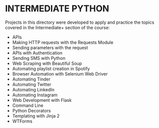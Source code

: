 # INTERMEDIATE PYTHON
Projects in this directory were developed to apply and practice the topics covered in the Intermediate+ section of the course:

- APIs
- Making HTTP requests with the Requests Module
- Sending parameters with the request
- APIs with Authentication
- Sending SMS with Python
- Web Scraping with Beautiful Soup
- Automating playlist creation in Spotify
- Browser Automation with Selenium Web Driver
- Automating Tinder
- Automating Twitter
- Automating LinkedIn
- Automating Instagram
- Web Development with Flask
- Command Line
- Python Decorators
- Templating with Jinja 2
- WTForms
